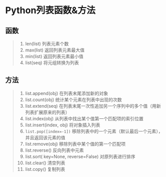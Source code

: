 # Python列表函数&方法

## 函数

> 1. len(list)
>    列表元素个数
> 2. max(list)
>    返回列表元素最大值
> 3. min(list)
>    返回列表元素最小值
> 4. list(seq)
>    将元组转换为列表

## 方法

> 1. list.append(obj)
>    在列表末尾添加新的对象
> 2. list.count(obj)
>    统计某个元素在列表中出现的次数
> 3. list.extend(seq)
>    在列表末尾一次性追加另一个序列中的多个值（用新列表扩展原来的列表）
> 4. list.index(obj)
>    从列表中找出某个值第一个匹配项的索引位置
> 5. list.insert(index, obj)
>    将对象插入列表
> 6. `list.pop([index=-1])`
>    移除列表中的一个元素（默认最后一个元素），并且返回该元素的值
> 7. list.remove(obj)
>    移除列表中某个值的第一个匹配项
> 8. list.reverse()
>    反向列表中元素
> 9. list.sort( key=None, reverse=False)
>    对原列表进行排序
> 10. list.clear()
>     清空列表
> 11. list.copy()
>     复制列表
